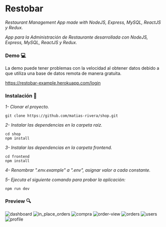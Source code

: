 # Restobar

_Restaurant Management App made with NodeJS, Express, MySQL, ReactJS y Redux._

_App para la Administración de Restaurante desarrollada con NodeJS, Express, MySQL, ReactJS y Redux._

### Demo :computer:

La demo puede tener problemas con la velocidad al obtener datos debido a que utiliza una base de datos remota de manera gratuita.

https://restobar-example.herokuapp.com/login

### Instalación 🔧

_1- Clonar el proyecto._

```
git clone https://github.com/matias-rivera/shop.git
```

_2- Instalar las dependencias en la carpeta raíz._

```
cd shop
npm install
```

_3- Instalar las dependencias en la carpeta frontend._

```
cd frontend
npm install
```

_4- Renombrar ".env.example" a ".env", asignar valor a cada constante._

_5- Ejecuta el siguiente comando para probar la aplicación:_
```
npm run dev
```

### Preview :mag:
![dashboard](https://www.matiasrivera.com/img/restobar.png)
![in_place_orders](https://i.ibb.co/HhmMpwP/inplace.png)
![compra](https://i.ibb.co/0mSLtW4/COMPRA.png)
![order-view](https://i.ibb.co/8sWPrVM/EDIT-ORDER.png)
![orders](https://i.ibb.co/XkCXXct/ORDENES.png)
![users](https://i.ibb.co/cDWsgw7/USERS.png)
![profile](https://i.ibb.co/CBPjKFg/profile.png)
